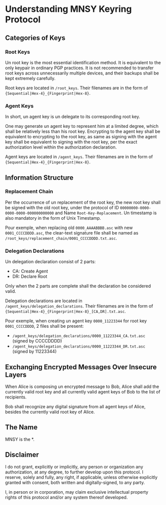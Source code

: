 # Understanding MNSY Keyring Protocol

## Categories of Keys

### Root Keys

Un root key is the most essential identification method. It is equivalent to the only keypair in ordinary PGP practices. It is not recommended to transfer root keys across unnecessarily multiple devices, and their backups shall be kept extremely carefully.

Root keys are located in `/root_keys`. Their filenames are in the form of `{Sequential|Hex-4}_{Fingerprint|Hex-8}`.

### Agent Keys

In short, un agent key is un delegate to its corresponding root key.

One may generate un agent key to represent him at a limited degree, which shall be relatively less than his root key. Encrypting to the agent key shall be equivalent to encrypting to the root key, as same as signing with the agent key shall be equivalent to signing with the root key, per the exact authorization level within the authorization declaration.

Agent keys are located in `/agent_keys`. Their filenames are in the form of `{Sequential|Hex-4}_{Fingerprint|Hex-8}`.

## Information Structure

### Replacement Chain

Per the occurrence of un replacement of the root key, the new root key shall be signed with the old root key, under the protocol of ID `00000000-0000-0000-0000-000000000000` and Name `Root-Key-Replacement`. Un timestamp is also mandatory in the form of Unix Timestamp.

Pour exemple, when replacing old `0000_AAAABBBB.asc` with new `0001_CCCCDDDD.asc`, the clear-text signature file shall be named as `/root_keys/replacement_chain/0001_CCCCDDDD.txt.asc`.

### Delegation Declarations

Un delegation declaration consist of 2 parts:

- CA: Create Agent
- DR: Declare Root

Only when the 2 parts are complete shall the declaration be considered valid.

Delegation declarations are located in `/agent_keys/delegation_declarations`. Their filenames are in the form of `{Sequential|Hex-4}_{Fingerprint|Hex-8}_[CA,DR].txt.asc`.

Pour exemple, when creating un agent key `0000_11223344` for root key `0001_CCCCDDDD`, 2 files shall be present:

- `/agent_keys/delegation_declarations/0000_11223344_CA.txt.asc` (signed by CCCCDDDD)
- `/agent_keys/delegation_declarations/0000_11223344_DR.txt.asc` (signed by 11223344)

## Exchanging Encrypted Messages Over Insecure Layers

When Alice is composing un encrypted message to Bob, Alice shall add the currently valid root key and all currently valid agent keys of Bob to the list of recipients.

Bob shall recognize any digital signature from all agent keys of Alice, besides the currently valid root key of Alice.

## The Name

MNSY is the *.

## Disclaimer

I do not grant, explicitly or implicitly, any person or organization any authorization, at any degree, to further develop upon this protocol. I reserve, solely and fully, any right, if applicable, unless otherwise explicitly granted with consent, both written and digitally-signed, to any party.

I, in person or in corporation, may claim exclusive intellectual property rights of this protocol and/or any system thereof developed.
